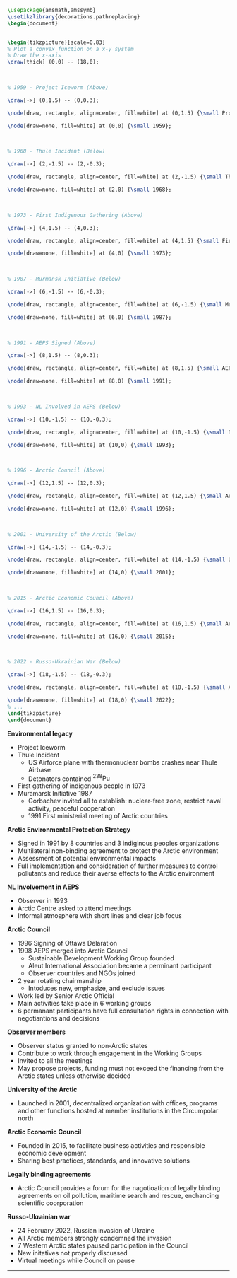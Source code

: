 ```tikz
\usepackage{amsmath,amssymb}
\usetikzlibrary{decorations.pathreplacing}
\begin{document}


\begin{tikzpicture}[scale=0.83]
% Plot a convex function on a x-y system
% Draw the x-axis
\draw[thick] (0,0) -- (18,0);

  

% 1959 - Project Iceworm (Above)

\draw[->] (0,1.5) -- (0,0.3);

\node[draw, rectangle, align=center, fill=white] at (0,1.5) {\small Project Iceworm};

\node[draw=none, fill=white] at (0,0) {\small 1959};

  

% 1968 - Thule Incident (Below)

\draw[->] (2,-1.5) -- (2,-0.3);

\node[draw, rectangle, align=center, fill=white] at (2,-1.5) {\small Thule Incident \\ (USAF thermonuclear crash)};

\node[draw=none, fill=white] at (2,0) {\small 1968};

  

% 1973 - First Indigenous Gathering (Above)

\draw[->] (4,1.5) -- (4,0.3);

\node[draw, rectangle, align=center, fill=white] at (4,1.5) {\small First Indigenous \\ Gathering};

\node[draw=none, fill=white] at (4,0) {\small 1973};

  

% 1987 - Murmansk Initiative (Below)

\draw[->] (6,-1.5) -- (6,-0.3);

\node[draw, rectangle, align=center, fill=white] at (6,-1.5) {\small Murmansk\\ Initiative};

\node[draw=none, fill=white] at (6,0) {\small 1987};

  

% 1991 - AEPS Signed (Above)

\draw[->] (8,1.5) -- (8,0.3);

\node[draw, rectangle, align=center, fill=white] at (8,1.5) {\small AEPS Signed};

\node[draw=none, fill=white] at (8,0) {\small 1991};

  

% 1993 - NL Involved in AEPS (Below)

\draw[->] (10,-1.5) -- (10,-0.3);

\node[draw, rectangle, align=center, fill=white] at (10,-1.5) {\small NL Involved \\ in AEPS};

\node[draw=none, fill=white] at (10,0) {\small 1993};

  

% 1996 - Arctic Council (Above)

\draw[->] (12,1.5) -- (12,0.3);

\node[draw, rectangle, align=center, fill=white] at (12,1.5) {\small Arctic Council \\ Ottawa Declaration};

\node[draw=none, fill=white] at (12,0) {\small 1996};

  

% 2001 - University of the Arctic (Below)

\draw[->] (14,-1.5) -- (14,-0.3);

\node[draw, rectangle, align=center, fill=white] at (14,-1.5) {\small UoArctic \\ Launched};

\node[draw=none, fill=white] at (14,0) {\small 2001};

  

% 2015 - Arctic Economic Council (Above)

\draw[->] (16,1.5) -- (16,0.3);

\node[draw, rectangle, align=center, fill=white] at (16,1.5) {\small Arctic Economic \\ Council Founded};

\node[draw=none, fill=white] at (16,0) {\small 2015};

  

% 2022 - Russo-Ukrainian War (Below)

\draw[->] (18,-1.5) -- (18,-0.3);

\node[draw, rectangle, align=center, fill=white] at (18,-1.5) {\small Arctic Council Pause\\ Invasion of Ukraine};

\node[draw=none, fill=white] at (18,0) {\small 2022};
% ...
\end{tikzpicture}
\end{document}
```

**Environmental legacy**
- Project Iceworm
- Thule Incident
	- US Airforce plane with thermonuclear bombs crashes near Thule Airbase
	- Detonators contained $^{238}\mathrm{Pu}$
- First gathering of indigenous people in 1973
- Muramarsk Initiative 1987
	- Gorbachev invited all to establish: nuclear-free zone, restrict naval activity, peaceful cooperation
	- 1991 First ministerial meeting of Arctic countries

**Arctic Environmental Protection Strategy**
- Signed in 1991 by 8 countries and 3 indiginous peoples organizations
- Multilateral non-binding agreement to protect the Arctic environment
- Assessment of potential environmental impacts
- Full implementation and consideration of further measures to control pollutants and reduce their averse effects to the Arctic environment

**NL Involvement in AEPS**
- Observer in 1993
- Arctic Centre asked to attend meetings
- Informal atmosphere with short lines and clear job focus

**Arctic Council**
- 1996 Signing of Ottawa Delaration
- 1998 AEPS merged into Arctic Council
	- Sustainable Development Working Group founded
	- Aleut International Association became a perminant participant
	- Observer countries and NGOs joined
- 2 year rotating chairmanship
	- Intoduces new, emphasize, and exclude issues
- Work led by Senior Arctic Official
- Main activities take place in 6 working groups
- 6 permanant participants have full consultation rights in connection with negotiantions and decisions

**Observer members**
- Observer status granted to non-Arctic states 
- Contribute to work through engagement in the Working Groups
- Invited to all the meetings
- May propose projects, funding must not exceed the financing from the Arctic states unless otherwise decided

**University of the Arctic**
- Launched in 2001, decentralized organization with offices, programs and other functions hosted at member institutions in the Circumpolar north

**Arctic Economic Council**
- Founded in 2015, to facilitate business activities and responsible economic development
- Sharing best practices, standards, and innovative solutions

**Legally binding agreements**
- Arctic Council provides a forum for the nagotioation of legally binding agreements on oil pollution, maritime search and rescue, enchancing scientific coorporation

**Russo-Ukrainian war**
- 24 February 2022, Russian invasion of Ukraine
- All Arctic members strongly condemned the invasion
- 7 Western Arctic states paused participation in the Council
- New initatives not properly discussed
- Virtual meetings while Council on pause
---
